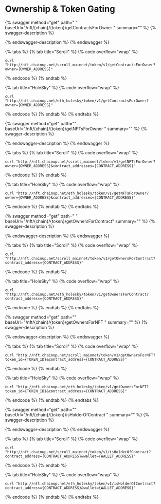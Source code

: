 # Ownership & Token Gating

{% swagger method="get" path="    " baseUrl="/nft/{chain}/{token}/getContractsForOwner  " summary="" %}
{% swagger-description %}

{% endswagger-description %}
{% endswagger %}

{% tabs %}
{% tab title="Scroll" %}
{% code overflow="wrap" %}
```
curl "http://nft.chainup.net/scroll_mainnet/token/v1/getContractsForOwner?owner={OWNER_ADDRESS}"
```
{% endcode %}
{% endtab %}

{% tab title="HoleSky" %}
{% code overflow="wrap" %}
```
curl "http://nft.chainup.net/eth_holesky/token/v1/getContractsForOwner?owner={OWNER_ADDRESS}"
```
{% endcode %}
{% endtab %}
{% endtabs %}



{% swagger method="get" path="" baseUrl="/nft/{chain}/{token}/getNFTsForOwner              " summary="" %}
{% swagger-description %}

{% endswagger-description %}
{% endswagger %}

{% tabs %}
{% tab title="Scroll" %}
{% code overflow="wrap" %}
```
curl "http://nft.chainup.net/scroll_mainnet/token/v1/getNFTsForOwner?owner={OWNER_ADDRESS}&contract_addresses={CONTRACT_ADDRESS}"
```
{% endcode %}
{% endtab %}

{% tab title="HoleSky" %}
{% code overflow="wrap" %}
```
curl "http://nft.chainup.net/eth_holesky/token/v1/getNFTsForOwner?owner={OWNER_ADDRESS}&contract_addresses={CONTRACT_ADDRESS}"
```
{% endcode %}
{% endtab %}
{% endtabs %}



{% swagger method="get" path="            " baseUrl="/nft/{chain}/{token}/getOwnersForContract" summary="" %}
{% swagger-description %}

{% endswagger-description %}
{% endswagger %}

{% tabs %}
{% tab title="Scroll" %}
{% code overflow="wrap" %}
```
curl "http://nft.chainup.net/scroll_mainnet/token/v1/getOwnersForContract?contract_address={CONTRACT_ADDRESS}"
```
{% endcode %}
{% endtab %}

{% tab title="HoleSky" %}
{% code overflow="wrap" %}
```
curl "http://nft.chainup.net/eth_holesky/token/v1/getOwnersForContract?contract_address={CONTRACT_ADDRESS}"
```
{% endcode %}
{% endtab %}
{% endtabs %}







{% swagger method="get" path="" baseUrl="/nft/{chain}/{token}/getOwnersForNFT            " summary="" %}
{% swagger-description %}

{% endswagger-description %}
{% endswagger %}

{% tabs %}
{% tab title="Scroll" %}
{% code overflow="wrap" %}
```
curl "http://nft.chainup.net/scroll_mainnet/token/v1/getOwnersForNFT?token_id={TOKEN_ID}&contract_address={CONTRACT_ADDRESS}"
```
{% endcode %}
{% endtab %}

{% tab title="HoleSky" %}
{% code overflow="wrap" %}
```
curl "http://nft.chainup.net/eth_holesky/token/v1/getOwnersForNFT?token_id={TOKEN_ID}&contract_address={CONTRACT_ADDRESS}"
```
{% endcode %}
{% endtab %}
{% endtabs %}



{% swagger method="get" path="" baseUrl="/nft/{chain}/{token}/isHolderOfContract " summary="" %}
{% swagger-description %}

{% endswagger-description %}
{% endswagger %}

{% tabs %}
{% tab title="Scroll" %}
{% code overflow="wrap" %}
```
curl "http://nft.chainup.net/scroll_mainnet/token/v1/isHolderOfContract?contract_address={CONTRACT_ADDRESS}&wallet={WALLET_ADDRESS}"
```
{% endcode %}
{% endtab %}

{% tab title="HoleSky" %}
{% code overflow="wrap" %}
```
curl "http://nft.chainup.net/eth_holesky/token/v1/isHolderOfContract?contract_address={CONTRACT_ADDRESS}&wallet={WALLET_ADDRESS}"
```
{% endcode %}
{% endtab %}
{% endtabs %}









